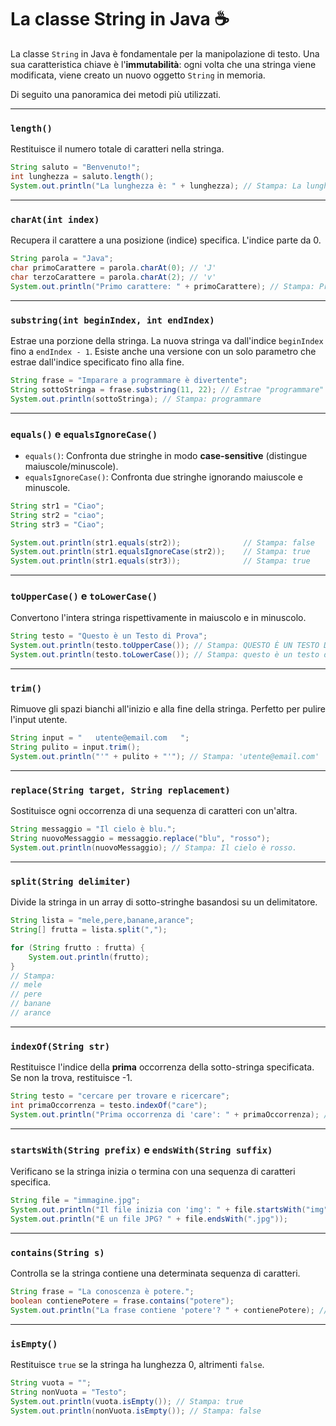 # La classe String in Java ☕

La classe `String` in Java è fondamentale per la manipolazione di testo. Una sua caratteristica chiave è l'**immutabilità**: ogni volta che una stringa viene modificata, viene creato un nuovo oggetto `String` in memoria.

Di seguito una panoramica dei metodi più utilizzati.

-----

### **`length()`**

Restituisce il numero totale di caratteri nella stringa.

```java
String saluto = "Benvenuto!";
int lunghezza = saluto.length();
System.out.println("La lunghezza è: " + lunghezza); // Stampa: La lunghezza è: 10
```

-----

### **`charAt(int index)`**

Recupera il carattere a una posizione (indice) specifica. L'indice parte da 0.

```java
String parola = "Java";
char primoCarattere = parola.charAt(0); // 'J'
char terzoCarattere = parola.charAt(2); // 'v'
System.out.println("Primo carattere: " + primoCarattere); // Stampa: Primo carattere: J
```

-----

### **`substring(int beginIndex, int endIndex)`**

Estrae una porzione della stringa. La nuova stringa va dall'indice `beginIndex` fino a `endIndex - 1`. Esiste anche una versione con un solo parametro che estrae dall'indice specificato fino alla fine.

```java
String frase = "Imparare a programmare è divertente";
String sottoStringa = frase.substring(11, 22); // Estrae "programmare"
System.out.println(sottoStringa); // Stampa: programmare
```

-----

### **`equals()` e `equalsIgnoreCase()`**

  * `equals()`: Confronta due stringhe in modo **case-sensitive** (distingue maiuscole/minuscole).
  * `equalsIgnoreCase()`: Confronta due stringhe ignorando maiuscole e minuscole.

<!-- end list -->

```java
String str1 = "Ciao";
String str2 = "ciao";
String str3 = "Ciao";

System.out.println(str1.equals(str2));              // Stampa: false
System.out.println(str1.equalsIgnoreCase(str2));    // Stampa: true
System.out.println(str1.equals(str3));              // Stampa: true
```

-----

### **`toUpperCase()` e `toLowerCase()`**

Convertono l'intera stringa rispettivamente in maiuscolo e in minuscolo.

```java
String testo = "Questo è un Testo di Prova";
System.out.println(testo.toUpperCase()); // Stampa: QUESTO È UN TESTO DI PROVA
System.out.println(testo.toLowerCase()); // Stampa: questo è un testo di prova
```

-----

### **`trim()`**

Rimuove gli spazi bianchi all'inizio e alla fine della stringa. Perfetto per pulire l'input utente.

```java
String input = "   utente@email.com   ";
String pulito = input.trim();
System.out.println("'" + pulito + "'"); // Stampa: 'utente@email.com'
```

-----

### **`replace(String target, String replacement)`**

Sostituisce ogni occorrenza di una sequenza di caratteri con un'altra.

```java
String messaggio = "Il cielo è blu.";
String nuovoMessaggio = messaggio.replace("blu", "rosso");
System.out.println(nuovoMessaggio); // Stampa: Il cielo è rosso.
```

-----

### **`split(String delimiter)`**

Divide la stringa in un array di sotto-stringhe basandosi su un delimitatore.

```java
String lista = "mele,pere,banane,arance";
String[] frutta = lista.split(",");

for (String frutto : frutta) {
    System.out.println(frutto);
}
// Stampa:
// mele
// pere
// banane
// arance
```

-----

### **`indexOf(String str)`**

Restituisce l'indice della **prima** occorrenza della sotto-stringa specificata. Se non la trova, restituisce -1.

```java
String testo = "cercare per trovare e ricercare";
int primaOccorrenza = testo.indexOf("care");
System.out.println("Prima occorrenza di 'care': " + primaOccorrenza); // Stampa: 3
```

-----

### **`startsWith(String prefix)` e `endsWith(String suffix)`**

Verificano se la stringa inizia o termina con una sequenza di caratteri specifica.

```java
String file = "immagine.jpg";
System.out.println("Il file inizia con 'img': " + file.startsWith("img")); // Stampa: true
System.out.println("È un file JPG? " + file.endsWith(".jpg"));             // Stampa: true
```

-----

### **`contains(String s)`**

Controlla se la stringa contiene una determinata sequenza di caratteri.

```java
String frase = "La conoscenza è potere.";
boolean contienePotere = frase.contains("potere");
System.out.println("La frase contiene 'potere'? " + contienePotere); // Stampa: true
```

-----

### **`isEmpty()`**

Restituisce `true` se la stringa ha lunghezza 0, altrimenti `false`.

```java
String vuota = "";
String nonVuota = "Testo";
System.out.println(vuota.isEmpty()); // Stampa: true
System.out.println(nonVuota.isEmpty()); // Stampa: false
```